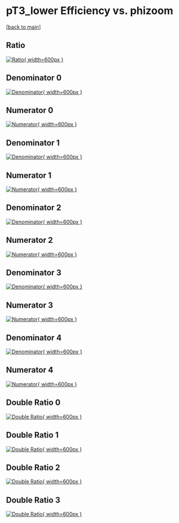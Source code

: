 # pT3_lower Efficiency vs. phizoom

[[back to main](./)]



## Ratio

[![Ratio](../mtv/var/pT3_lower_vtr_211_0_eff_phizoom.png){ width=600px }](../mtv/var/pT3_lower_vtr_211_0_eff_phizoom.pdf)

## Denominator 0

[![Denominator](../mtv/den/pT3_lower_vtr_211_0_eff_phizoom_den0.png){ width=600px }](../mtv/den/pT3_lower_vtr_211_0_eff_phizoom_den0.pdf)

## Numerator 0

[![Numerator](../mtv/num/pT3_lower_vtr_211_0_eff_phizoom_num0.png){ width=600px }](../mtv/num/pT3_lower_vtr_211_0_eff_phizoom_num0.pdf)

## Denominator 1

[![Denominator](../mtv/den/pT3_lower_vtr_211_0_eff_phizoom_den1.png){ width=600px }](../mtv/den/pT3_lower_vtr_211_0_eff_phizoom_den1.pdf)

## Numerator 1

[![Numerator](../mtv/num/pT3_lower_vtr_211_0_eff_phizoom_num1.png){ width=600px }](../mtv/num/pT3_lower_vtr_211_0_eff_phizoom_num1.pdf)

## Denominator 2

[![Denominator](../mtv/den/pT3_lower_vtr_211_0_eff_phizoom_den2.png){ width=600px }](../mtv/den/pT3_lower_vtr_211_0_eff_phizoom_den2.pdf)

## Numerator 2

[![Numerator](../mtv/num/pT3_lower_vtr_211_0_eff_phizoom_num2.png){ width=600px }](../mtv/num/pT3_lower_vtr_211_0_eff_phizoom_num2.pdf)

## Denominator 3

[![Denominator](../mtv/den/pT3_lower_vtr_211_0_eff_phizoom_den3.png){ width=600px }](../mtv/den/pT3_lower_vtr_211_0_eff_phizoom_den3.pdf)

## Numerator 3

[![Numerator](../mtv/num/pT3_lower_vtr_211_0_eff_phizoom_num3.png){ width=600px }](../mtv/num/pT3_lower_vtr_211_0_eff_phizoom_num3.pdf)

## Denominator 4

[![Denominator](../mtv/den/pT3_lower_vtr_211_0_eff_phizoom_den4.png){ width=600px }](../mtv/den/pT3_lower_vtr_211_0_eff_phizoom_den4.pdf)

## Numerator 4

[![Numerator](../mtv/num/pT3_lower_vtr_211_0_eff_phizoom_num4.png){ width=600px }](../mtv/num/pT3_lower_vtr_211_0_eff_phizoom_num4.pdf)

## Double Ratio 0

[![Double Ratio](../mtv/ratio/pT3_lower_vtr_211_0_eff_phizoom_ratio0.png){ width=600px }](../mtv/ratio/pT3_lower_vtr_211_0_eff_phizoom_ratio0.pdf)

## Double Ratio 1

[![Double Ratio](../mtv/ratio/pT3_lower_vtr_211_0_eff_phizoom_ratio1.png){ width=600px }](../mtv/ratio/pT3_lower_vtr_211_0_eff_phizoom_ratio1.pdf)

## Double Ratio 2

[![Double Ratio](../mtv/ratio/pT3_lower_vtr_211_0_eff_phizoom_ratio2.png){ width=600px }](../mtv/ratio/pT3_lower_vtr_211_0_eff_phizoom_ratio2.pdf)

## Double Ratio 3

[![Double Ratio](../mtv/ratio/pT3_lower_vtr_211_0_eff_phizoom_ratio3.png){ width=600px }](../mtv/ratio/pT3_lower_vtr_211_0_eff_phizoom_ratio3.pdf)

